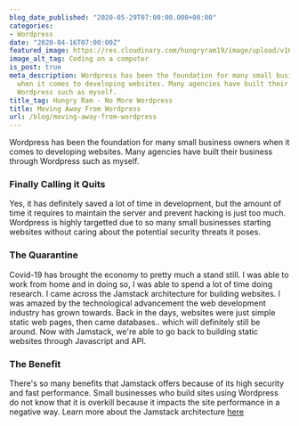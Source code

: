 ```yaml
---
blog_date_published: "2020-05-29T07:00:00.000+00:00"
categories:
- Wordpress
date: "2020-04-16T07:00:00Z"
featured_image: https://res.cloudinary.com/hungryram19/image/upload/v1628214605/hungryram/custom-web-development_sdbeo0.png
image_alt_tag: Coding on a computer
is_post: true
meta_description: Wordpress has been the foundation for many small business owners
  when it comes to developing websites. Many agencies have built their business through
  Wordpress such as myself.
title_tag: Hungry Ram - No More Wordpress
title: Moving Away From Wordpress
url: /blog/moving-away-from-wordpress
---
```

Wordpress has been the foundation for many small business owners when it comes to developing websites. Many agencies have built their business through Wordpress such as myself.

### Finally Calling it Quits

Yes, it has definitely saved a lot of time in development, but the amount of time it requires to maintain the server and prevent hacking is just too much. Wordpress is highly targetted due to so many small businesses starting websites without caring about the potential security threats it poses.

### The Quarantine

Covid-19 has brought the economy to pretty much a stand still. I was able to work from home and in doing so, I was able to spend a lot of time doing research. I came across the Jamstack architecture for building websites. I was amazed by the technological advancement the web development industry has grown towards. Back in the days, websites were just simple static web pages, then came databases.. which will definitely still be around. Now with Jamstack, we're able to go back to building static websites through Javascript and API.

### The Benefit

There's so many benefits that Jamstack offers because of its high security and fast performance. Small businesses who build sites using Wordpress do not know that it is overkill because it impacts the site performance in a negative way. Learn more about the Jamstack architecture [here](https://jamstack.org)